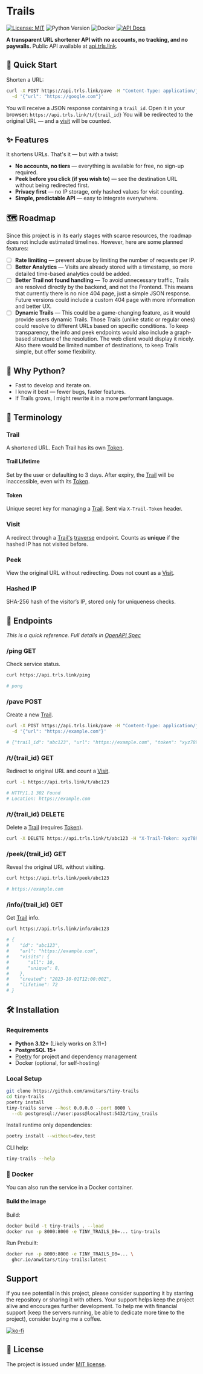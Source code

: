 # Trails

[![License: MIT](https://img.shields.io/badge/License-MIT-yellow.svg)](https://github.com/anwitars/tiny-trails/blob/master/LICENSE)
![Python Version](https://img.shields.io/badge/Python-3.12+-blue)
![Docker](https://img.shields.io/badge/Docker-available-blue)
[![API Docs](https://img.shields.io/badge/API%20Docs-online-brightgreen)](https://api.trls.link/docs)

**A transparent URL shortener API with no accounts, no tracking, and no paywalls.** Public API available at [api.trls.link](https://api.trls.link/docs).

## 🚀 Quick Start

Shorten a URL:

```sh
curl -X POST https://api.trls.link/pave -H "Content-Type: application/json" \
  -d '{"url": "https://google.com"}'
```

You will receive a JSON response containing a `trail_id`.
Open it in your browser: `https://api.trls.link/t/{trail_id}`
You will be redirected to the original URL — and a [visit](#visit) will be counted.

## ✨ Features

It shortens URLs. That's it — but with a twist:
- **No accounts, no tiers** — everything is available for free, no sign-up required.
- **Peek before you click (if you wish to)** — see the destination URL without being redirected first.
- **Privacy first** — no IP storage, only hashed values for visit counting.
- **Simple, predictable API** — easy to integrate everywhere.

## 🗺️ Roadmap

Since this project is in its early stages with scarce resources, the roadmap does not include estimated timelines. However, here are some planned features:

- [ ] **Rate limiting** — prevent abuse by limiting the number of requests per IP.
- [ ] **Better Analytics** — Visits are already stored with a timestamp, so more detailed time-based analytics could be added.
- [ ] **Better Trail not found handling** — To avoid unnecessary traffic, Trails are resolved directly by the backend, and not the Frontend. This means that currently there is no nice 404 page, just a simple JSON response. Future versions could include a custom 404 page with more information and better UX.
- [ ] **Dynamic Trails** — This could be a game-changing feature, as it would provide users dynamic Trails. Those Trails (unlike static or regular ones) could resolve to different URLs based on specific conditions. To keep transparency, the info and peek endpoints would also include a graph-based structure of the resolution. The web client would display it nicely. Also there would be limited number of destinations, to keep Trails simple, but offer some flexibility.

## 🐍 Why Python?

- Fast to develop and iterate on.
- I know it best — fewer bugs, faster features.
- If Trails grows, I might rewrite it in a more performant language.

## 📖 Terminology

### Trail

A shortened URL. Each Trail has its own [Token](#token).

#### Trail Lifetime

Set by the user or defaulting to 3 days. After expiry, the [Trail](#trail) will be inaccessible, even with its [Token](#token).

#### Token

Unique secret key for managing a [Trail](#trail). Sent via `X-Trail-Token` header.

### Visit

A redirect through a [Trail's](#trail) [traverse](#traverse-endpoint-get) endpoint. Counts as **unique** if the hashed IP has not visited before.

### Peek

View the original URL without redirecting. Does not count as a [Visit](#visit).

### Hashed IP

SHA-256 hash of the visitor’s IP, stored only for uniqueness checks.

## 📡 Endpoints

*This is a quick reference. Full details in [OpenAPI Spec](https://github.com/anwitars/tiny-trails/blob/master/docs/openapi.json)*

### /ping GET <a name="ping-endpoint"></a>

Check service status.

```sh
curl https://api.trls.link/ping

# pong
```

### /pave POST <a name="pave-endpoint"></a>

Create a new [Trail](#trail).

```sh
curl -X POST https://api.trls.link/pave -H "Content-Type: application/json" \
  -d '{"url": "https://example.com"}'

# {"trail_id": "abc123", "url": "https://example.com", "token": "xyz789"}
```

### /t/{trail_id} GET <a name="traverse-endpoint-get"></a>

Redirect to original URL and count a [Visit](#visit).

```sh
curl -i https://api.trls.link/t/abc123

# HTTP/1.1 302 Found
# Location: https://example.com
```

### /t/{trail_id} DELETE <a name="traverse-endpoint-delete"></a>

Delete a [Trail](#trail) (requires [Token](#token)).

```sh
curl -X DELETE https://api.trls.link/t/abc123 -H "X-Trail-Token: xyz789"
```

### /peek/{trail_id} GET <a name="peek-endpoint"></a>

Reveal the original URL without visiting.

```sh
curl https://api.trls.link/peek/abc123

# https://example.com
```

### /info/{trail_id} GET <a name="info-endpoint"></a>

Get [Trail](#trail) info.

```sh
curl https://api.trls.link/info/abc123

# {
#    "id": "abc123",
#    "url": "https://example.com",
#    "visits": {
#       "all": 10,
#       "unique": 8,
#    },
#    "created": "2023-10-01T12:00:00Z",
#    "lifetime": 72
# }
```

## 🛠 Installation

### Requirements

- **Python 3.12+** (Likely works on 3.11+)
- **PostgreSQL 15+**
- [Poetry](https://python-poetry.org/) for project and dependency management
- Docker (optional, for self-hosting)

### Local Setup

```sh
git clone https://github.com/anwitars/tiny-trails
cd tiny-trails
poetry install
tiny-trails serve --host 0.0.0.0 --port 8000 \
  --db postgresql://user:pass@localhost:5432/tiny_trails
```

Install runtime only dependencies:
```sh
poetry install --without=dev,test
```

CLI help:
```sh
tiny-trails --help
```

### 🐳 Docker

You can also run the service in a Docker container.

#### Build the image

Build:
```sh
docker build -t tiny-trails . --load
docker run -p 8000:8000 -e TINY_TRAILS_DB=... tiny-trails
```

Run Prebuilt:

```bash
docker run -p 8000:8000 -e TINY_TRAILS_DB=... \
  ghcr.io/anwitars/tiny-trails:latest
```

## Support

If you see potential in this project, please consider supporting it by starring the repository or sharing it with others. Your support helps keep the project alive and encourages further development. To help me with financial support (keep the servers running, be able to dedicate more time to the project), consider buying me a coffee.

[![ko-fi](https://ko-fi.com/img/githubbutton_sm.svg)](https://ko-fi.com/I2I31JU3LO)

## 📜 License

The project is issued under [MIT license](https://github.com/anwitars/tiny-trails/blob/master/LICENSE).
